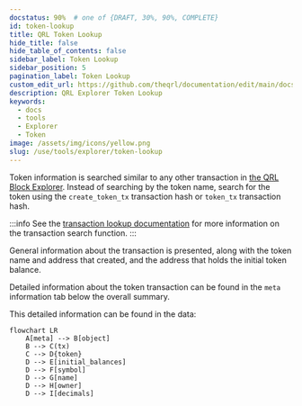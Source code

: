 ```yaml
---
docstatus: 90%  # one of {DRAFT, 30%, 90%, COMPLETE}
id: token-lookup
title: QRL Token Lookup
hide_title: false
hide_table_of_contents: false
sidebar_label: Token Lookup
sidebar_position: 5
pagination_label: Token Lookup
custom_edit_url: https://github.com/theqrl/documentation/edit/main/docs/Use/Tools/explorer/token-lookup.md
description: QRL Explorer Token Lookup
keywords:
  - docs
  - tools
  - Explorer
  - Token
image: /assets/img/icons/yellow.png
slug: /use/tools/explorer/token-lookup
---
```


Token information is searched similar to any other transaction in [the QRL Block Explorer](https://explorer.theqrl.org). Instead of searching by the token name, search for the token using the `create_token_tx` transaction hash or `token_tx` transaction hash.

:::info
See the [transaction lookup documentation](/use/tools/explorer/transaction-lookup) for more information on the transaction search function. 
:::

General information about the transaction is presented, along with the token name and address that created, and the address that holds the initial token balance.

Detailed information about the token transaction can be found in the `meta` information tab below the overall summary. 

This detailed information can be found in the data:


```mermaid
flowchart LR
    A[meta] --> B[object]
    B --> C(tx)
    C --> D{token}
    D --> E[initial_balances]
    D --> F[symbol]
    D --> G[name]
    D --> H[owner]
    D --> I[decimals]
```